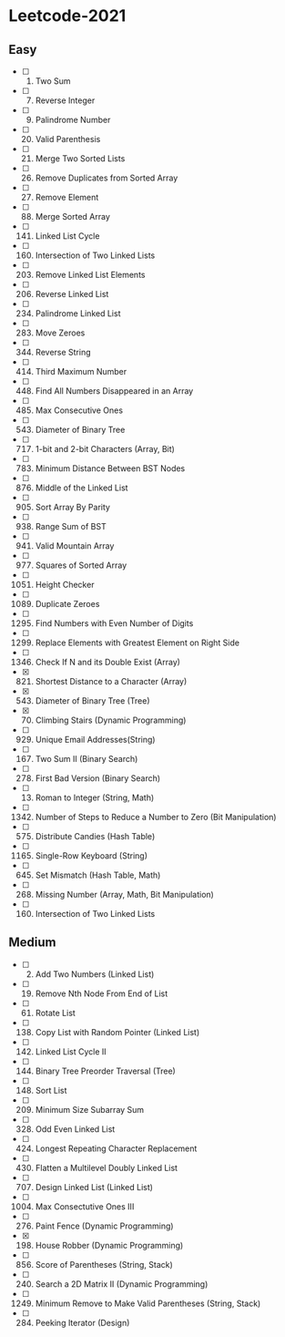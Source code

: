 # Leetcode-2021

## Easy 
- [ ] 1. Two Sum <br>
- [ ] 7. Reverse Integer <br>
- [ ] 9. Palindrome Number <br>
- [ ] 20. Valid Parenthesis <br>
- [ ] 21. Merge Two Sorted Lists <br>
- [ ] 26. Remove Duplicates from Sorted Array <br>
- [ ] 27. Remove Element <br>
- [ ] 88. Merge Sorted Array <br>
- [ ] 141. Linked List Cycle <br>
- [ ] 160. Intersection of Two Linked Lists <br>
- [ ] 203. Remove Linked List Elements <br>
- [ ] 206. Reverse Linked List <br>
- [ ] 234. Palindrome Linked List <br>
- [ ] 283. Move Zeroes <br>
- [ ] 344. Reverse String <br>
- [ ] 414. Third Maximum Number <br>
- [ ] 448. Find All Numbers Disappeared in an Array <br>
- [ ] 485. Max Consecutive Ones <br>
- [ ] 543. Diameter of Binary Tree <br>
- [ ] 717. 1-bit and 2-bit Characters (Array, Bit) <br>
- [ ] 783. Minimum Distance Between BST Nodes <br>
- [ ] 876. Middle of the Linked List <br>
- [ ] 905. Sort Array By Parity <br>
- [ ] 938. Range Sum of BST <br>
- [ ] 941. Valid Mountain Array <br>
- [ ] 977. Squares of Sorted Array <br>
- [ ] 1051. Height Checker <br>
- [ ] 1089. Duplicate Zeroes <br>
- [ ] 1295. Find Numbers with Even Number of Digits <br>
- [ ] 1299. Replace Elements with Greatest Element on Right Side <br>
- [ ] 1346. Check If N and its Double Exist (Array) <br>
- [x] 821. Shortest Distance to a Character (Array) <br>
- [x] 543. Diameter of Binary Tree (Tree) <br>
- [x] 70.  Climbing Stairs (Dynamic Programming) <br>
- [ ] 929. Unique Email Addresses(String) <br>
- [ ] 167. Two Sum II (Binary Search) <br>
- [ ] 278. First Bad Version (Binary Search) <br>
- [ ] 13. Roman to Integer (String, Math) <br>
- [ ] 1342. Number of Steps to Reduce a Number to Zero (Bit Manipulation) <br>
- [ ] 575. Distribute Candies (Hash Table) <br>
- [ ] 1165. Single-Row Keyboard (String) <br>
- [ ] 645. Set Mismatch (Hash Table, Math) <br>
- [ ] 268. Missing Number (Array, Math, Bit Manipulation) <br>
- [ ] 160. Intersection of Two Linked Lists <br>





## Medium
- [ ] 2. Add Two Numbers (Linked List) <br>
- [ ] 19. Remove Nth Node From End of List <br>
- [ ] 61. Rotate List <br>
- [ ] 138. Copy List with Random Pointer (Linked List) <br>
- [ ] 142. Linked List Cycle II <br>
- [ ] 144. Binary Tree Preorder Traversal (Tree) <br>
- [ ] 148. Sort List <br>
- [ ] 209. Minimum Size Subarray Sum <br>
- [ ] 328. Odd Even Linked List <br>
- [ ] 424. Longest Repeating Character Replacement <br>
- [ ] 430. Flatten a Multilevel Doubly Linked List <br>
- [ ] 707. Design Linked List (Linked List) <br>
- [ ] 1004. Max Consectutive Ones III <br>
- [ ] 276. Paint Fence (Dynamic Programming) <br>
- [x] 198. House Robber (Dynamic Programming) <br>
- [ ] 856. Score of Parentheses (String, Stack) <br>
- [ ] 240. Search a 2D Matrix II (Dynamic Programming) <br>
- [ ] 1249. Minimum Remove to Make Valid Parentheses (String, Stack) <br>
- [ ] 284. Peeking Iterator (Design) <br>



